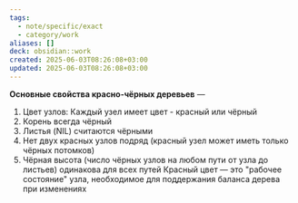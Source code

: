 ```yaml
---
tags:
  - note/specific/exact
  - category/work
aliases: []
deck: obsidian::work
created: 2025-06-03T08:26:08+03:00
updated: 2025-06-03T08:26:08+03:00
---
```


**Основные свойства красно-чёрных деревьев**
—
1. Цвет узлов: Каждый узел имеет цвет - красный или чёрный
2. Корень всегда чёрный
3. Листья (NIL) считаются чёрными
4. Нет двух красных узлов подряд (красный узел может иметь только чёрных потомков)
5. Чёрная высота (число чёрных узлов на любом пути от узла до листьев) одинакова для всех путей
Красный цвет — это "рабочее состояние" узла, необходимое для поддержания баланса дерева при изменениях
